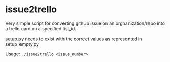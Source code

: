 issue2trello
============


Very simple script for converting github issue on an orgnanization/repo into a trello card on a specified list_id.

setup.py needs to exist with the correct values as represented in setup_empty.py

Usage:
```./issue2trello <issue_number>```
